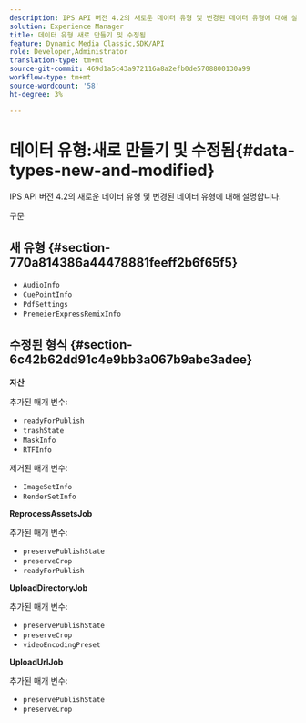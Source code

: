 ```yaml
---
description: IPS API 버전 4.2의 새로운 데이터 유형 및 변경된 데이터 유형에 대해 설명합니다.
solution: Experience Manager
title: 데이터 유형 새로 만들기 및 수정됨
feature: Dynamic Media Classic,SDK/API
role: Developer,Administrator
translation-type: tm+mt
source-git-commit: 469d1a5c43a972116a8a2efb0de5708800130a99
workflow-type: tm+mt
source-wordcount: '58'
ht-degree: 3%

---
```



# 데이터 유형:새로 만들기 및 수정됨{#data-types-new-and-modified}

IPS API 버전 4.2의 새로운 데이터 유형 및 변경된 데이터 유형에 대해 설명합니다.

구문

## 새 유형 {#section-770a814386a44478881feeff2b6f65f5}

* `AudioInfo`
* `CuePointInfo`
* `PdfSettings`
* `PremeierExpressRemixInfo`

## 수정된 형식 {#section-6c42b62dd91c4e9bb3a067b9abe3adee}

**자산**

추가된 매개 변수:

* `readyForPublish`
* `trashState`
* `MaskInfo`
* `RTFInfo`

제거된 매개 변수:

* `ImageSetInfo`
* `RenderSetInfo`

**ReprocessAssetsJob**

추가된 매개 변수:

* `preservePublishState`
* `preserveCrop`
* `readyForPublish`

**UploadDirectoryJob**

추가된 매개 변수:

* `preservePublishState`
* `preserveCrop`
* `videoEncodingPreset`

**UploadUrlJob**

추가된 매개 변수:

* `preservePublishState`
* `preserveCrop`

